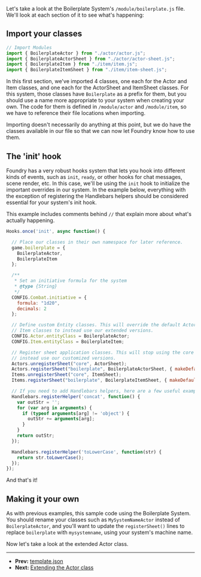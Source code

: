 Let's take a look at the Boilerplate System's <!-- {% raw %} -->`/module/boilerplate.js`<!-- {% endraw %} --> file. We'll look at each section of it to see what's happening:

## Import your classes
<!--- {% raw %} --->

```js
// Import Modules
import { BoilerplateActor } from "./actor/actor.js";
import { BoilerplateActorSheet } from "./actor/actor-sheet.js";
import { BoilerplateItem } from "./item/item.js";
import { BoilerplateItemSheet } from "./item/item-sheet.js";
```

<!--- {% endraw %} --->

In this first section, we've imported 4 classes, one each for the Actor and Item classes, and one each for the ActorSheet and ItemSheet classes. For this system, those classes have <!-- {% raw %} -->`Boilerplate`<!-- {% endraw %} --> as a prefix for them, but you should use a name more appropriate to your system when creating your own. The code for them is defined in <!-- {% raw %} -->`/module/actor`<!-- {% endraw %} --> and <!-- {% raw %} -->`/module/item`, so we have to reference their file locations when importing.

Importing doesn't necessarily do anything at this point, but we do have the classes available in our file so that we can now let Foundry know how to use them.

## The 'init' hook

Foundry has a very robust hooks system that lets you hook into different kinds of events, such as <!-- {% raw %} -->`init`, <!-- {% raw %} -->`ready`, or other hooks for chat messages, scene render, etc. In this case, we'll be using the <!-- {% raw %} -->`init`<!-- {% endraw %} --> hook to initialize the important overrides in our system. In the example below, everything with the exception of registering the Handlebars helpers should be considered essential for your system's init hook.

This example includes comments behind <!-- {% raw %} -->`//`<!-- {% endraw %} --> that explain more about what's actually happening.

<!--- {% raw %} --->

```js
Hooks.once('init', async function() {

  // Place our classes in their own namespace for later reference.
  game.boilerplate = {
    BoilerplateActor,
    BoilerplateItem
  };

  /**
   * Set an initiative formula for the system
   * @type {String}
   */
  CONFIG.Combat.initiative = {
    formula: "1d20",
    decimals: 2
  };

  // Define custom Entity classes. This will override the default Actor and
  // Item classes to instead use our extended versions.
  CONFIG.Actor.entityClass = BoilerplateActor;
  CONFIG.Item.entityClass = BoilerplateItem;

  // Register sheet application classes. This will stop using the core sheets and
  // instead use our customized versions.
  Actors.unregisterSheet("core", ActorSheet);
  Actors.registerSheet("boilerplate", BoilerplateActorSheet, { makeDefault: true });
  Items.unregisterSheet("core", ItemSheet);
  Items.registerSheet("boilerplate", BoilerplateItemSheet, { makeDefault: true });

  // If you need to add Handlebars helpers, here are a few useful examples:
  Handlebars.registerHelper('concat', function() {
    var outStr = '';
    for (var arg in arguments) {
      if (typeof arguments[arg] != 'object') {
        outStr += arguments[arg];
      }
    }
    return outStr;
  });

  Handlebars.registerHelper('toLowerCase', function(str) {
    return str.toLowerCase();
  });
});
```

<!--- {% endraw %} --->

And that's it!

## Making it your own

As with previous examples, this sample code using the Boilerplate System. You should rename your classes such as <!-- {% raw %} -->`MySystemNameActor`<!-- {% endraw %} --> instead of <!-- {% raw %} -->`BoilerplateActor`<!-- {% endraw %} -->, and you'll want to update the <!-- {% raw %} -->`registerSheet()`<!-- {% endraw %} --> lines to replace <!-- {% raw %} -->`boilerplate`<!-- {% endraw %} --> with <!-- {% raw %} -->`mysystemname`, using your system's machine name.

Now let's take a look at the extended Actor class.

---

* **Prev:** [template.json](https://foundry-vtt-community.github.io/wiki/SD04-template.json)
* **Next:** [Extending the Actor class](https://foundry-vtt-community.github.io/wiki/SD06-Extending-the-Actor-class)